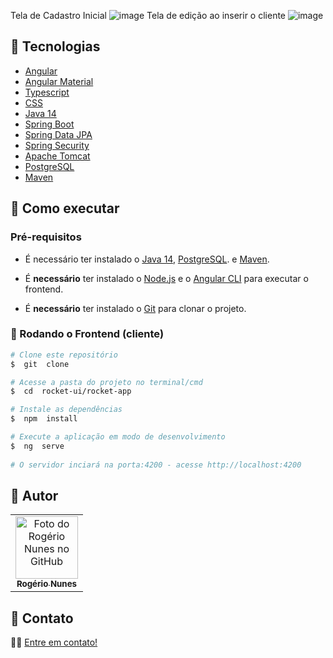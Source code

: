 Tela de Cadastro Inicial
![image](https://github.com/rogeriornunes/rocket-ui/assets/80980856/4c9ca51a-d875-4501-932c-1871fd4ed954)
Tela de edição ao inserir o cliente
![image](https://github.com/rogeriornunes/rocket-ui/assets/80980856/4b51b78e-b907-4822-9c80-b9d6e180351f)

## 📝 Tecnologias
- [Angular](https://angular.io/)
- [Angular Material](https://material.angular.io/)
- [Typescript](https://www.typescriptlang.org/)
- [CSS](https://developer.mozilla.org/pt-BR/docs/Web/CSS)
- [Java 14](https://www.oracle.com/br/java/technologies/javase/jdk14-archive-downloads.html)
- [Spring Boot](https://spring.io/projects/spring-boot)
- [Spring Data JPA](https://spring.io/projects/spring-data-jpa)
- [Spring Security](https://spring.io/projects/spring-security)
- [Apache Tomcat](http://tomcat.apache.org/)
- [PostgreSQL](https://www.enterprisedb.com/downloads/postgres-postgresql-downloads)
- [Maven](https://maven.apache.org/)

  
## 📝 Como executar
### Pré-requisitos

- É necessário ter instalado o [Java 14](https://www.oracle.com/br/java/technologies/javase/jdk14-archive-downloads.html), [PostgreSQL](https://www.enterprisedb.com/downloads/postgres-postgresql-downloads). e [Maven](https://maven.apache.org/).
- É **necessário** ter instalado o [Node.js](https://nodejs.org/en/) e o [Angular CLI](https://angular.io/cli) para executar o frontend.

- É **necessário** ter instalado o [Git](https://git-scm.com/) para clonar o projeto.

### 🎲 Rodando o Frontend (cliente)

  

```bash
# Clone este repositório
$  git  clone

# Acesse a pasta do projeto no terminal/cmd
$  cd  rocket-ui/rocket-app 

# Instale as dependências
$  npm  install 

# Execute a aplicação em modo de desenvolvimento
$  ng  serve
  
# O servidor inciará na porta:4200 - acesse http://localhost:4200

```

  

## 📝 Autor

  
<center>
<table>
<tr>
<td  align="center">
<a  href="https://github.com/rogeriornunes" target="_blank">
<img  src="https://avatars.githubusercontent.com/u/80980856?v=4"  width="100px;"  alt="Foto do Rogério Nunes no GitHub"/><br>
<sub>
<b>Rogério Nunes</b>
</sub>
</a>
</td>
</tr>
</table>
</center>
  

## 📝 Contato

👋🏽 [Entre em contato!](https://www.linkedin.com/in/rogerioricardonunes/)


